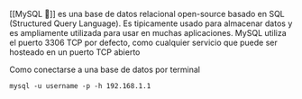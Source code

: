 
[[MySQL 📄]] es una base de datos relacional open-source basado en SQL (Structured Query Language).
Es tipicamente usado para almacenar datos y es ampliamente utilizada para usar en muchas aplicaciones. MySQL utiliza el puerto 3306 TCP por defecto, como cualquier servicio que puede ser hosteado en un puerto TCP abierto

Como conectarse a una base de datos por terminal

`mysql -u username -p -h 192.168.1.1`